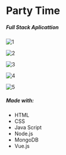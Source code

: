 # Party Time
##### Full Stack Aplicattion

![1](https://user-images.githubusercontent.com/107372647/180078008-c1bf2c23-eb56-4525-91d9-c889fe3011e6.png)


![2](https://user-images.githubusercontent.com/107372647/180078125-872b411d-fca4-469c-aaf7-08467a27cc75.png)


![3](https://user-images.githubusercontent.com/107372647/180078331-d9e10d2a-a9de-453b-ad3f-743edd94d90d.png)


![4](https://user-images.githubusercontent.com/107372647/180078394-b354edc3-cfea-4d03-a91f-a209f10e9e6d.png)


![5](https://user-images.githubusercontent.com/107372647/180078476-7d4eaf24-21df-47e0-a29d-4db715826edc.png)

##### Made with: 
  - HTML
  - CSS 
  - Java Script
  - Node.js
  - MongoDB
  - Vue.js






